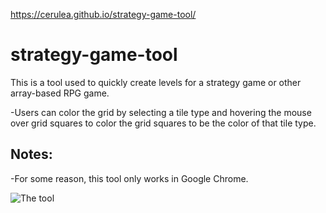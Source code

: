 https://cerulea.github.io/strategy-game-tool/

# strategy-game-tool

This is a tool used to quickly create levels for a strategy game or other array-based RPG game.

-Users can color the grid by selecting a tile type and hovering the mouse
over grid squares to color the grid squares to be the color of that tile type.

## Notes:
-For some reason, this tool only works in Google Chrome.

![The tool](https://github.com/cerulea/strategy-game-tool/blob/master/images/tool.PNG)
